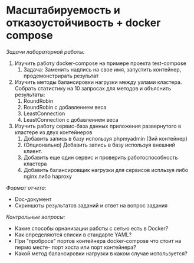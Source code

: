 # Масштабируемость и отказоустойчивость + docker compose

*Задачи лабораторной работы:*
1. Изучить работу docker-compose на примере проекта test-compose
   1. Задача: Заменить надпись на свое имя, запустить контейнер, продемонстрирать результат
2. Изучить методы балансировки нагрузки между узлами кластера. 
   Собрать статистику на 10 запросах для методов и объяснить результаты: 
   1. RoundRobin
   2. RoundRobin с добавлением веса
   3. LeastConnection 
   4. LeastConnection с добавлением веса
3. Изучить работу сервис-база данных приложения развернутого в кластере из двух контейнеров
   1. Добавить запись в базу используя phpmyadmin (3ий контейнер)
   2. (Опционально) Добавить запись в базу используя внешний клиент.
   3. Добавить еще один сервис и проверить работоспособность кластера
   4. Добавить балансировщик нагрузки для сервисов испльзуя либо nginx либо haproxy

*Формат отчета:*
- Doc-документ
- Скриншоты результатов заданий и ответ на вопрос задания

*Контрольные вопросы:*
- Какие способы орнанизации работы с сетью есть в Docker?
- Как определяются списки в стандарте YAML?
- При "пробросе" портов контейнера docker-compose что стоит на пермо месте- порт хоста или порт контейнера?
- Какой метод балансировки нагрузки в каком случае используется?